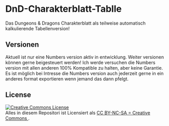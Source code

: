 # DnD-Charakterblatt-Tablle
Das Dungeons &amp; Dragons  Charakterblatt als teilweise automatisch kalkulierende Tabellenversion!

## Versionen
Aktuell ist nur eine Numbers version aktiv in entwicklung. Weiter versionen können gerne beigesteuert werden!
Ich werde versuchen die Numbers version mit allen anderen 100% Kompatible zu halten, aber keine Garantie.
Es ist möglich bei Intresse die Numbers version auch jederzeit gerne in ein anderes format exportieren wenn jemand das dann pfelgt.

## License

<a rel="license" href="https://creativecommons.org/licenses/by-nc-sa/3.0/de/">
<img alt="Creative Commons License" style="border-width:0" src="https://mirrors.creativecommons.org/presskit/buttons/88x31/svg/by-nc-sa.eu.svg" /></a><br />
Alles in diesem Repositori ist Licensiert als <a rel="license" href="https://creativecommons.org/licenses/by-nc-sa/3.0/de/">CC BY-NC-SA = Creative Commons </a>.
